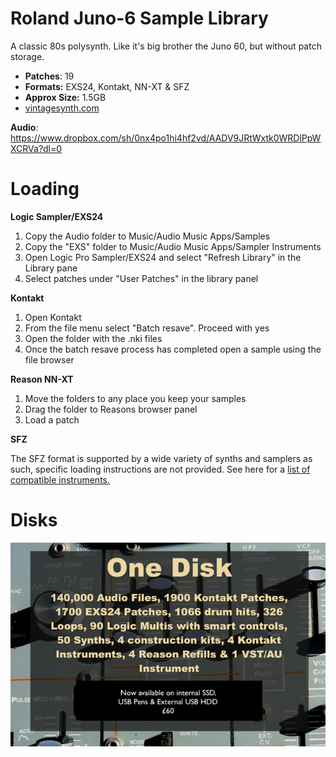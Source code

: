 # Roland Juno-6 Sample Library

A classic 80s polysynth. Like it's big brother the Juno 60, but without patch storage.

-  **Patches**: 19
-   **Formats:** EXS24, Kontakt, NN-XT & SFZ
-   **Approx Size:** 1.5GB
-   [vintagesynth.com](http://www.vintagesynth.com/roland/juno6.php/)

   **Audio**: https://www.dropbox.com/sh/0nx4po1hi4hf2vd/AADV9JRtWxtk0WRDlPpWXCRVa?dl=0

# Loading

**Logic Sampler/EXS24**

1. Copy the Audio folder to Music/Audio Music Apps/Samples
2. Copy the "EXS" folder to Music/Audio Music Apps/Sampler Instruments
3. Open Logic Pro Sampler/EXS24 and select "Refresh Library" in the Library pane
4. Select patches under "User Patches" in the library panel 

****Kontakt****

1.  Open Kontakt
2. From the file menu select "Batch resave". Proceed with yes
3. Open the folder with the .nki files
4. Once the batch resave process has completed open a sample using the file browser

**Reason NN-XT**

1. Move the folders to any place you keep your samples
2. Drag the folder to Reasons browser panel
3. Load a patch

**SFZ**

The SFZ format is supported by a wide variety of synths and samplers as such, specific loading instructions are not provided. See here for a [list of compatible instruments.](https://sfzformat.com/software/players/) 

# Disks

[
![enter image description here](https://github.com/publicsamples/Public-Samples/blob/master/disk-big_0.png?raw=true)
](https://gum.co/modularsamples-drives)

